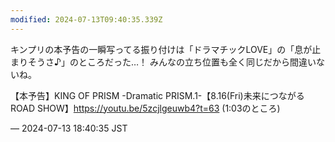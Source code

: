 ```yaml
---
modified: 2024-07-13T09:40:35.339Z
---
```


<p>キンプリの本予告の一瞬写ってる振り付けは「ドラマチックLOVE」の「息が止まりそうさ♪」のところだった…！ みんなの立ち位置も全く同じだから間違いないね。</p><p>【本予告】KING OF PRISM -Dramatic PRISM.1-【8.16(Fri)未来につながるROAD SHOW】<a href="https://youtu.be/5zcjlgeuwb4?t=63" target="_blank" rel="nofollow noopener noreferrer" translate="no"><span class="invisible">https://</span><span class="">youtu.be/5zcjlgeuwb4?t=63</span><span class="invisible"></span></a> (1:03のところ)</p>

&mdash; 2024-07-13 18:40:35 JST

<!-- Original URL: https://mastodon.social/@sakuramochi0/112778519205559140-->

